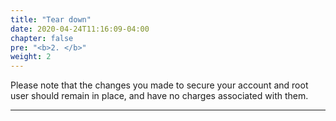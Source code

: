 ```yaml
---
title: "Tear down"
date: 2020-04-24T11:16:09-04:00
chapter: false
pre: "<b>2. </b>"
weight: 2
---
```


Please note that the changes you made to secure your account and root user should remain in place, and have no charges associated with them.

***
